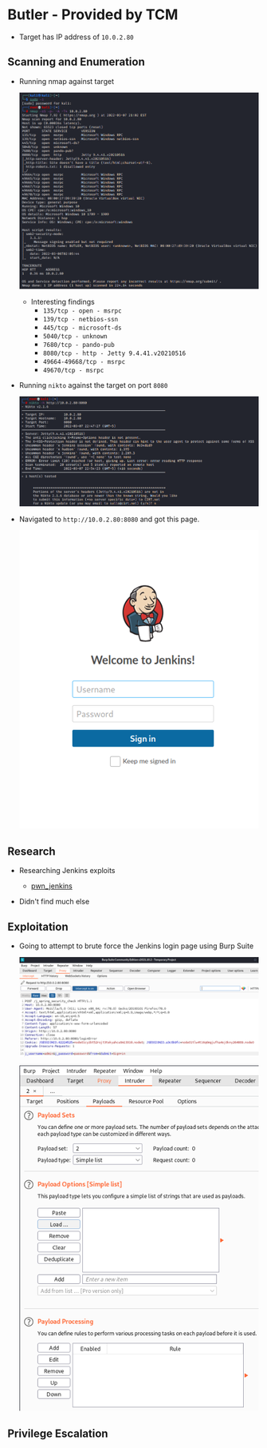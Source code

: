 # Butler - Provided by TCM

- Target has IP address of `10.0.2.80`

## Scanning and Enumeration

- Running nmap against target

    ![Nmap Results](screenshots/2022-03-07-19-43-41.png)

    - Interesting findings 
      - `135/tcp - open - msrpc`
      - `139/tcp - netbios-ssn`
      - `445/tcp - microsoft-ds`
      - `5040/tcp - unknown`
      - `7680/tcp - pando-pub`
      - `8080/tcp - http - Jetty 9.4.41.v20210516`
      - `49664-49668/tcp - msrpc`
      - `49670/tcp - msrpc`

- Running `nikto` against the target on port `8080`

    ![Nikto Results](screenshots/2022-03-07-20-14-21.png)

- Navigated to `http://10.0.2.80:8080` and got this page. 

    ![Jenkins Login](screenshots/2022-03-07-20-15-18.png)

## Research

- Researching Jenkins exploits 
  - [pwn_jenkins](https://github.com/gquere/pwn_jenkins)

- Didn't find much else


## Exploitation

- Going to attempt to brute force the Jenkins login page using Burp Suite 

    ![Burp Suite](screenshots/2022-03-07-20-28-48.png)

    ![Payload](screenshots/2022-03-07-20-29-15.png)

## Privilege Escalation